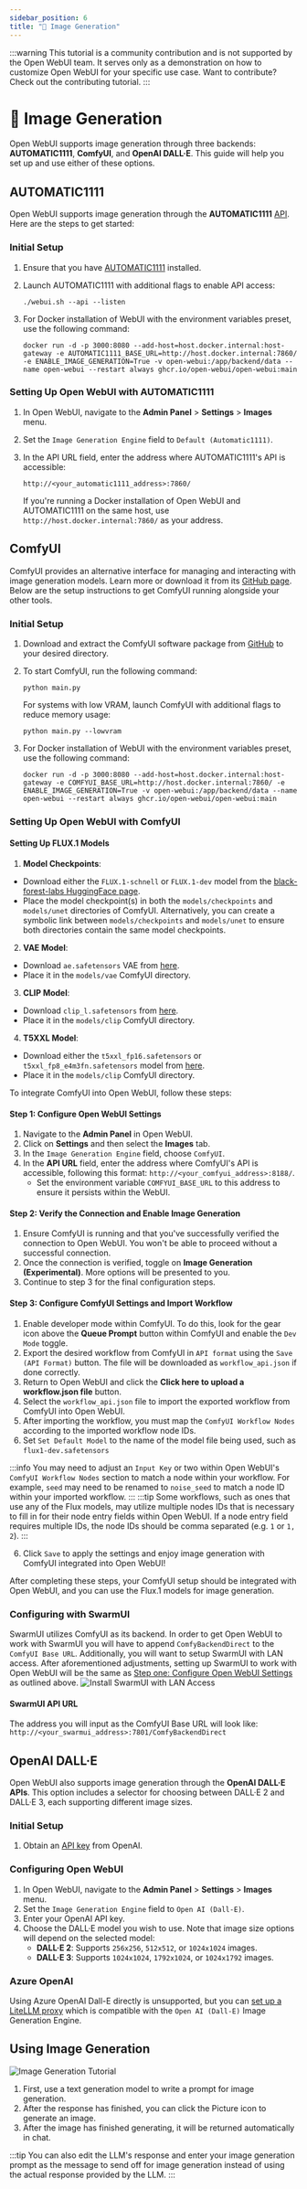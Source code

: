 ```yaml
---
sidebar_position: 6
title: "🎨 Image Generation"
---
```


:::warning
This tutorial is a community contribution and is not supported by the Open WebUI team. It serves only as a demonstration on how to customize Open WebUI for your specific use case. Want to contribute? Check out the contributing tutorial.
:::

# 🎨 Image Generation

Open WebUI supports image generation through three backends: **AUTOMATIC1111**, **ComfyUI**, and **OpenAI DALL·E**. This guide will help you set up and use either of these options.

## AUTOMATIC1111

Open WebUI supports image generation through the **AUTOMATIC1111** [API](https://github.com/AUTOMATIC1111/stable-diffusion-webui/wiki/API). Here are the steps to get started:

### Initial Setup

1. Ensure that you have [AUTOMATIC1111](https://github.com/AUTOMATIC1111/stable-diffusion-webui) installed.
2. Launch AUTOMATIC1111 with additional flags to enable API access:

   ```
   ./webui.sh --api --listen
   ```

3. For Docker installation of WebUI with the environment variables preset, use the following command:

   ```
   docker run -d -p 3000:8080 --add-host=host.docker.internal:host-gateway -e AUTOMATIC1111_BASE_URL=http://host.docker.internal:7860/ -e ENABLE_IMAGE_GENERATION=True -v open-webui:/app/backend/data --name open-webui --restart always ghcr.io/open-webui/open-webui:main
   ```

### Setting Up Open WebUI with AUTOMATIC1111

1. In Open WebUI, navigate to the **Admin Panel** > **Settings** > **Images** menu.
2. Set the `Image Generation Engine` field to `Default (Automatic1111)`.
3. In the API URL field, enter the address where AUTOMATIC1111's API is accessible:

   ```
   http://<your_automatic1111_address>:7860/
   ```

   If you're running a Docker installation of Open WebUI and AUTOMATIC1111 on the same host, use `http://host.docker.internal:7860/` as your address.

## ComfyUI

ComfyUI provides an alternative interface for managing and interacting with image generation models. Learn more or download it from its [GitHub page](https://github.com/comfyanonymous/ComfyUI). Below are the setup instructions to get ComfyUI running alongside your other tools.

### Initial Setup

1. Download and extract the ComfyUI software package from [GitHub](https://github.com/comfyanonymous/ComfyUI) to your desired directory.
2. To start ComfyUI, run the following command:

   ```
   python main.py
   ```

   For systems with low VRAM, launch ComfyUI with additional flags to reduce memory usage:

   ```
   python main.py --lowvram
   ```

3. For Docker installation of WebUI with the environment variables preset, use the following command:

   ```
   docker run -d -p 3000:8080 --add-host=host.docker.internal:host-gateway -e COMFYUI_BASE_URL=http://host.docker.internal:7860/ -e ENABLE_IMAGE_GENERATION=True -v open-webui:/app/backend/data --name open-webui --restart always ghcr.io/open-webui/open-webui:main
   ```

### Setting Up Open WebUI with ComfyUI

#### Setting Up FLUX.1 Models

1. **Model Checkpoints**:

* Download either the `FLUX.1-schnell` or `FLUX.1-dev` model from the [black-forest-labs HuggingFace page](https://huggingface.co/black-forest-labs).
* Place the model checkpoint(s) in both the `models/checkpoints` and `models/unet` directories of ComfyUI. Alternatively, you can create a symbolic link between `models/checkpoints` and `models/unet` to ensure both directories contain the same model checkpoints.

2. **VAE Model**:

* Download `ae.safetensors` VAE from [here](https://huggingface.co/black-forest-labs/FLUX.1-schnell/blob/main/ae.safetensors).
* Place it in the `models/vae` ComfyUI directory.

3. **CLIP Model**:

* Download `clip_l.safetensors` from [here](https://huggingface.co/comfyanonymous/flux_text_encoders/tree/main).
* Place it in the `models/clip` ComfyUI directory.

4. **T5XXL Model**:

* Download either the `t5xxl_fp16.safetensors` or `t5xxl_fp8_e4m3fn.safetensors` model from [here](https://huggingface.co/comfyanonymous/flux_text_encoders/tree/main).
* Place it in the `models/clip` ComfyUI directory.

To integrate ComfyUI into Open WebUI, follow these steps:

#### Step 1: Configure Open WebUI Settings

1. Navigate to the **Admin Panel** in Open WebUI.
2. Click on **Settings** and then select the **Images** tab.
3. In the `Image Generation Engine` field, choose `ComfyUI`.
4. In the **API URL** field, enter the address where ComfyUI's API is accessible, following this format: `http://<your_comfyui_address>:8188/`.
   * Set the environment variable `COMFYUI_BASE_URL` to this address to ensure it persists within the WebUI.

#### Step 2: Verify the Connection and Enable Image Generation

1. Ensure ComfyUI is running and that you've successfully verified the connection to Open WebUI. You won't be able to proceed without a successful connection.
2. Once the connection is verified, toggle on **Image Generation (Experimental)**. More options will be presented to you.
3. Continue to step 3 for the final configuration steps.

#### Step 3: Configure ComfyUI Settings and Import Workflow

1. Enable developer mode within ComfyUI. To do this, look for the gear icon above the **Queue Prompt** button within ComfyUI and enable the `Dev Mode` toggle.
2. Export the desired workflow from ComfyUI in `API format` using the `Save (API Format)` button. The file will be downloaded as `workflow_api.json` if done correctly.
3. Return to Open WebUI and click the **Click here to upload a workflow.json file** button.
4. Select the `workflow_api.json` file to import the exported workflow from ComfyUI into Open WebUI.
5. After importing the workflow, you must map the `ComfyUI Workflow Nodes` according to the imported workflow node IDs.
6. Set `Set Default Model` to the name of the model file being used, such as `flux1-dev.safetensors`

:::info
You may need to adjust an `Input Key` or two within Open WebUI's `ComfyUI Workflow Nodes` section to match a node within your workflow.
For example, `seed` may need to be renamed to `noise_seed` to match a node ID within your imported workflow.
:::
:::tip
Some workflows, such as ones that use any of the Flux models, may utilize multiple nodes IDs that is necessary to fill in for their node entry fields within Open WebUI. If a node entry field requires multiple IDs, the node IDs should be comma separated (e.g. `1` or `1, 2`).
:::

6. Click `Save` to apply the settings and enjoy image generation with ComfyUI integrated into Open WebUI!

After completing these steps, your ComfyUI setup should be integrated with Open WebUI, and you can use the Flux.1 models for image generation.

### Configuring with SwarmUI

SwarmUI utilizes ComfyUI as its backend. In order to get Open WebUI to work with SwarmUI you will have to append `ComfyBackendDirect` to the `ComfyUI Base URL`. Additionally, you will want to setup SwarmUI with LAN access. After aforementioned adjustments, setting up SwarmUI to work with Open WebUI will be the same as [Step one: Configure Open WebUI Settings](https://github.com/open-webui/docs/edit/main/docs/features/images.md#step-1-configure-open-webui-settings) as outlined above.
![Install SwarmUI with LAN Access](https://github.com/user-attachments/assets/a6567e13-1ced-4743-8d8e-be526207f9f6)

#### SwarmUI API URL

The address you will input as the ComfyUI Base URL will look like: `http://<your_swarmui_address>:7801/ComfyBackendDirect`

## OpenAI DALL·E

Open WebUI also supports image generation through the **OpenAI DALL·E APIs**. This option includes a selector for choosing between DALL·E 2 and DALL·E 3, each supporting different image sizes.

### Initial Setup

1. Obtain an [API key](https://platform.openai.com/api-keys) from OpenAI.

### Configuring Open WebUI

1. In Open WebUI, navigate to the **Admin Panel** > **Settings** > **Images** menu.
2. Set the `Image Generation Engine` field to `Open AI (Dall-E)`.
3. Enter your OpenAI API key.
4. Choose the DALL·E model you wish to use. Note that image size options will depend on the selected model:
   * **DALL·E 2**: Supports `256x256`, `512x512`, or `1024x1024` images.
   * **DALL·E 3**: Supports `1024x1024`, `1792x1024`, or `1024x1792` images.

### Azure OpenAI

Using Azure OpenAI Dall-E directly is unsupported, but you can [set up a LiteLLM proxy](https://litellm.vercel.app/docs/image_generation) which is compatible with the `Open AI (Dall-E)` Image Generation Engine.

## Using Image Generation

![Image Generation Tutorial](/images/tutorial_image_generation.png)

1. First, use a text generation model to write a prompt for image generation.
2. After the response has finished, you can click the Picture icon to generate an image.
3. After the image has finished generating, it will be returned automatically in chat.

:::tip
    You can also edit the LLM's response and enter your image generation prompt as the message
    to send off for image generation instead of using the actual response provided by the
    LLM.
:::
